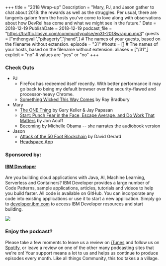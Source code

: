 +++
title = "2018 Wrap-up"
Description = "Mary, PJ, and Jason gather to chat about 2018: the rewards as well as the struggles. Per usual, there are tangents galore from the hosts you've come to love along with observations about how DevRel has come and what we might see in the future."
Date = 2018-12-19
PublishDate = 2018-12-19
podcast_file = "https://traffic.libsyn.com/communitypulse/ep31-2018wrapup.mp3"
guests = ["mthengvall","pjhagerty","jhand",] # The names of your guests, based on the filename without extension.
episode = "31"
#hosts = [] # The names of your hosts, based on the filename without extension.
aliases = ["/31",]
explicit = "no" # values are "yes" or "no"
+++
### Check Outs

* PJ
  * FireFox has redeemed itself recently. With better performance it may go back to being my default browser over the security-flawed and processor-heavy Chrome.
  * [Something Wicked This Way Comes](https://amzn.to/2R5s08a) by Ray Bradbury
* Mary
  * [The ONE Thing](https://amzn.to/2R9SJQP) by Gary Keller & Jay Papasan
  * [Start: Punch Fear in the Face, Escape Average, and Do Work That Matters](https://amzn.to/2BxLRTB) by Jon Acuff
  * [Becoming](https://www.amazon.com/Becoming/dp/B07B3JQZCL/ref=sr_1_1_twi_audd_3?s=books&ie=UTF8&qid=1545266513&sr=1-1&keywords=becoming+michelle+obama) by Michelle Obama -- she narrates the audiobook version
* Jason
  * [Attack of the 50 Foot Blockchain](https://amzn.to/2LqgUoW) by David Gerard
  * [Headspace App](https://www.headspace.com/headspace-meditation-app)



### Sponsored by:
#### **[IBM Developer](https://developer.ibm.com/)**

Are you building cloud applications with Java, AI, Machine Learning, Serverless and Containers? IBM Developer provides a large number of Code Patterns, sample applications, articles, tutorials and videos to help you build faster. All code is available on GitHub. You can incorporate any code into existing applications or use it to start a new application. Simply go to [developer.ibm.com](https://developer.ibm.com) to access IBM Developer resources and start building.

![](https://pbs.twimg.com/profile_images/1034839332605972480/9xT-TdbW_400x400.jpg)

### Enjoy the podcast?
Please take a few moments to leave us a review on [iTunes](https://itunes.apple.com/us/podcast/community-pulse/id1218368182?mt=2) and follow us on [Spotify](https://open.spotify.com/show/3I7g5WfMSgpWu38zZMjet?si=565TMb81SaWwrJYbAIeOxQ), or leave a review on one of the other many podcasting sites that we're on! Your support means a lot to us and helps us continue to produce episodes every month. Like all things Community, this too takes a a village.
